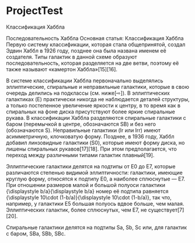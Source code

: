 # ProjectTest
Классификация Хаббла

Последовательность Хаббла
Основная статья: Классификация Хаббла
Первую систему классификации, которая стала общепринятой, создал Эдвин Хаббл в 1926 году, позднее она была названа именем её создателя. Типы галактик в данной схеме образуют последовательность, которая разделяется на две ветви, поэтому её также называют «камертон Хаббла»[15][16].

В системе классификации Хаббла первоначально выделялись эллиптические, спиральные и неправильные галактики, которые в свою очередь делились на подклассы (см. ниже[⇨]). В эллиптических галактиках (E) практически никогда не наблюдается деталей структуры, а только постепенное увеличение яркости к центру, в то время как в спиральных на фоне диска присутствуют более яркие спиральные рукава. В классификации Хаббла разделяются спиральные галактики с баром (перемычкой в центре, обозначаются SB) и без него (обозначаются S). Неправильные галактики (Ir или Irr) имеют асимметричную, клочковатую форму. Позднее, в 1936 году, Хаббл добавил линзовидные галактики (S0), которые имеют форму диска, но лишены спиральных рукавов[17][18]. При этом предполагается, что переход между различными типами галактик плавный[19].

Эллиптические галактики делятся на подтипы от E0 до E7, которые различаются степенью видимой эллиптичности: галактики, имеющие круглую форму, относятся к подтипу E0, а наиболее сплюснутые — E7. При отношении размеров малой и большой полуоси галактики {\displaystyle b/a}{\displaystyle b/a} номер её подтипа равняется {\displaystyle 10\cdot (1-b/a)}{\displaystyle 10\cdot (1-b/a)}, так что, например, у галактики E5 большая полуось вдвое больше, чем малая. Эллиптических галактик, более сплюснутых, чем E7, не существует[7][20].

Спиральные галактики делятся на подтипы Sa, Sb, Sc или, для галактик с баром, SBa, SBb, SBc. 
